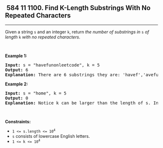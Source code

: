 <h2> 584 11
1100. Find K-Length Substrings With No Repeated Characters</h2><hr><div><p>Given a string <code>s</code> and an integer <code>k</code>, return <em>the number of substrings in </em><code>s</code><em> of length </em><code>k</code><em> with no repeated characters</em>.</p>

<p>&nbsp;</p>
<p><strong class="example">Example 1:</strong></p>

<pre><strong>Input:</strong> s = "havefunonleetcode", k = 5
<strong>Output:</strong> 6
<strong>Explanation:</strong> There are 6 substrings they are: 'havef','avefu','vefun','efuno','etcod','tcode'.
</pre>

<p><strong class="example">Example 2:</strong></p>

<pre><strong>Input:</strong> s = "home", k = 5
<strong>Output:</strong> 0
<strong>Explanation:</strong> Notice k can be larger than the length of s. In this case, it is not possible to find any substring.
</pre>

<p>&nbsp;</p>
<p><strong>Constraints:</strong></p>

<ul>
	<li><code>1 &lt;= s.length &lt;= 10<sup>4</sup></code></li>
	<li><code>s</code> consists of lowercase English letters.</li>
	<li><code>1 &lt;= k &lt;= 10<sup>4</sup></code></li>
</ul>
</div>